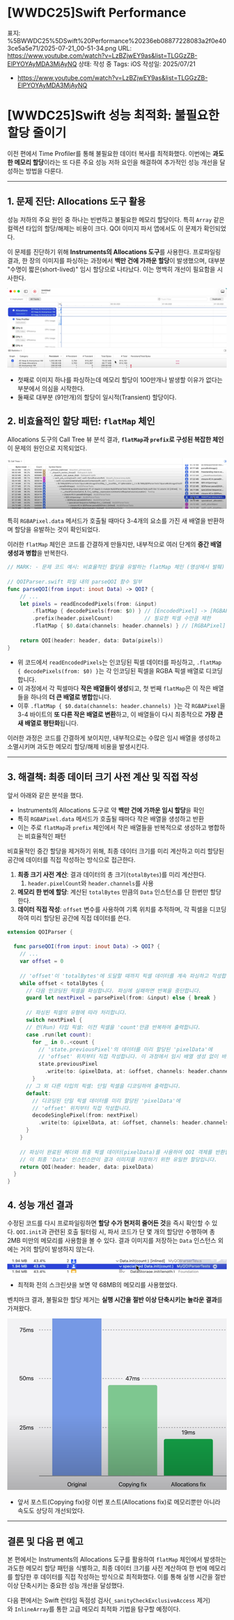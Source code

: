 # [WWDC25]Swift Performance

표지: %5BWWDC25%5DSwift%20Performance%20236eb08877228083a2f0e403ce5a5e71/2025-07-21_00-51-34.png
URL: https://www.youtube.com/watch?v=LzBZjwEY9as&list=TLGGzZB-ElPYOYAyMDA3MjAyNQ
상태: 작성 중
Tags: iOS
작성일: 2025/07/21

- https://www.youtube.com/watch?v=LzBZjwEY9as&list=TLGGzZB-ElPYOYAyMDA3MjAyNQ

# **[WWDC25]Swift 성능 최적화: 불필요한 할당 줄이기**

이전 편에서 Time Profiler를 통해 불필요한 데이터 복사를 최적화했다. 이번에는 **과도한 메모리 할당**이라는 또 다른 주요 성능 저하 요인을 해결하여 추가적인 성능 개선을 달성하는 방법을 다룬다.

---

## 1. 문제 진단: Allocations 도구 활용

성능 저하의 주요 원인 중 하나는 빈번하고 불필요한 메모리 할당이다. 특히 `Array` 같은 컬렉션 타입의 할당/해제는 비용이 크다. QOI 이미지 파서 앱에서도 이 문제가 확인되었다.

이 문제를 진단하기 위해 **Instruments의 Allocations 도구**를 사용한다. 프로파일링 결과, 한 장의 이미지를 파싱하는 과정에서 **백만 건에 가까운 할당**이 발생했으며, 대부분 "수명이 짧은(short-lived)" 임시 할당으로 나타났다. 이는 명백히 개선이 필요함을 시사한다.

![image.png](%5BWWDC25%5DSwift%20Performance%20236eb08877228083a2f0e403ce5a5e71/image.png)

- 첫째로 이미지 하나를 파싱하는데 메모리 할당이 100만개나 발생할 이유가 없다는 부분에서 의심을 시작한다.
- 둘째로 대부분 (91만개)의 할당이 일시적(Transient)  할당이다.

## 2. 비효율적인 할당 패턴: `flatMap` 체인

Allocations 도구의 Call Tree 뷰 분석 결과, **`flatMap`과 `prefix`로 구성된 복잡한 체인**이 문제의 원인으로 지목되었다. 

![image.png](%5BWWDC25%5DSwift%20Performance%20236eb08877228083a2f0e403ce5a5e71/image%201.png)

특히 `RGBAPixel.data` 메서드가 호출될 때마다 3-4개의 요소를 가진 새 배열을 반환하며 할당을 유발하는 것이 확인되었다.

이러한 `flatMap` 체인은 코드를 간결하게 만들지만, 내부적으로 여러 단계의 **중간 배열 생성과 병합**을 반복한다.

```swift
// MARK: - 문제 코드 예시: 비효율적인 할당을 유발하는 flatMap 체인 (영상에서 발췌)

// QOIParser.swift 파일 내의 parseQOI 함수 일부
func parseQOI(from input: inout Data) -> QOI? {
    // ...
    let pixels = readEncodedPixels(from: &input)
        .flatMap { decodePixels(from: $0) } // [EncodedPixel] -> [RGBAPixel]
        .prefix(header.pixelCount)          // 필요한 픽셀 수만큼 제한
        .flatMap { $0.data(channels: header.channels) } // [RGBAPixel] -> [UInt8] (픽셀 데이터)

    return QOI(header: header, data: Data(pixels))
}
```

- 위 코드에서 `readEncodedPixels`는 인코딩된 픽셀 데이터를 파싱하고, `.flatMap { decodePixels(from: $0) }`는 각 인코딩된 픽셀을 RGBA 픽셀 배열로 디코딩합니다.
- 이 과정에서 각 픽셀마다 **작은 배열들이 생성**되고, 첫 번째 `flatMap`은 이 작은 배열들을 하나의 **더 큰 배열로 병합**합니다.
- 이후 `.flatMap { $0.data(channels: header.channels) }`는 각 `RGBAPixel`을 3-4 바이트의 **또 다른 작은 배열로 변환**하고, 이 배열들이 다시 최종적으로 **가장 큰 새 배열로 평탄화**됩니다.

이러한 과정은 코드를 간결하게 보이지만, 내부적으로는 수많은 임시 배열을 생성하고 소멸시키며 과도한 메모리 할당/해제 비용을 발생시킨다.

---

## 3. 해결책: 최종 데이터 크기 사전 계산 및 직접 작성

앞서 아래와 같은 분석을 했다.

- Instruments의 Allocations 도구로 약 **백만 건에 가까운 임시 할당**을 확인
- 특히 `RGBAPixel.data` 메서드가 호출될 때마다 작은 배열을 생성하고 반환
- 이는 주로 `flatMap`과 `prefix` 체인에서 작은 배열들을 반복적으로 생성하고 병합하는 비효율적인 패턴

비효율적인 중간 할당을 제거하기 위해, 최종 데이터 크기를 미리 계산하고 미리 할당된 공간에 데이터를 직접 작성하는 방식으로 접근한다.

1. **최종 크기 사전 계산**: 결과 데이터의 총 크기(`totalBytes`)를 미리 계산한다.
    1. `header.pixelCount`와 `header.channels`를 사용
2. **메모리 한 번에 할당**: 계산된 `totalBytes` 만큼의 `Data` 인스턴스를 단 한번만 할당한다.
3. **데이터 직접 작성**: `offset` 변수를 사용하여 기록 위치를 추적하며, 각 픽셀을 디코딩하여 미리 할당된 공간에 직접 데이터를 쓴다.

```swift
extension QOIParser {
  
  func parseQOI(from input: inout Data) -> QOI? {
    // ...
    var offset = 0
    
    // 'offset'이 'totalBytes'에 도달할 때까지 픽셀 데이터를 계속 파싱하고 작성합니다.
    while offset < totalBytes {
      // 다음 인코딩된 픽셀을 파싱합니다. 파싱에 실패하면 반복을 중단합니다.
      guard let nextPixel = parsePixel(from: &input) else { break }
      
      // 파싱된 픽셀의 유형에 따라 처리합니다.
      switch nextPixel {
      // 런(Run) 타입 픽셀: 이전 픽셀을 'count'만큼 반복하여 출력합니다.
      case .run(let count):
        for _ in 0..<count {
          // 'state.previousPixel'의 데이터를 미리 할당된 'pixelData'에
          // 'offset' 위치부터 직접 작성합니다. 이 과정에서 임시 배열 생성 없이 바로 메모리에 씁니다.
          state.previousPixel
            .write(to: &pixelData, at: &offset, channels: header.channels)
        }
      // 그 외 다른 타입의 픽셀: 단일 픽셀을 디코딩하여 출력합니다.
      default:
        // 디코딩된 단일 픽셀 데이터를 미리 할당된 'pixelData'에
        // 'offset' 위치부터 직접 작성합니다.
        decodeSinglePixel(from: nextPixel)
          .write(to: &pixelData, at: &offset, channels: header.channels)
      }
    }
    
    // 파싱이 완료된 헤더와 최종 픽셀 데이터(pixelData)를 사용하여 QOI 객체를 반환합니다.
    // 이 최종 'Data' 인스턴스만이 결과 이미지를 저장하기 위한 유일한 할당입니다.
    return QOI(header: header, data: pixelData)
  }
}

```

## 4. 성능 개선 결과

수정된 코드를 다시 프로파일링하면 **할당 수가 현저히 줄어든 것**을 즉시 확인할 수 있다. `QOI.init`과 관련된 호출 필터링 시, 파서 코드가 단 몇 개의 할당만 수행하며 총 2MB 미만의 메모리를 사용함을 볼 수 있다. 결과 이미지를 저장하는 `Data` 인스턴스 외에는 거의 할당이 발생하지 않는다.

![image.png](%5BWWDC25%5DSwift%20Performance%20236eb08877228083a2f0e403ce5a5e71/image%202.png)

- 최적화 전의 스크린샷을 보면 약 68MB의 메모리를 사용했었다.

벤치마크 결과, 불필요한 할당 제거는 **실행 시간을 절반 이상 단축시키는 놀라운 결과**를 가져왔다.

![image.png](%5BWWDC25%5DSwift%20Performance%20236eb08877228083a2f0e403ce5a5e71/image%203.png)

- 앞서 포스트(Copying fix)랑 이번 포스트(Allocations fix)로 메모리뿐만 아니라 속도도 상당히 개선되었다.

---

## 결론 및 다음 편 예고

본 편에서는 Instruments의 Allocations 도구를 활용하여 `flatMap` 체인에서 발생하는 과도한 메모리 할당 패턴을 식별하고, 최종 데이터 크기를 사전 계산하여 한 번에 메모리를 할당한 후 데이터를 직접 작성하는 방식으로 최적화했다. 이를 통해 실행 시간을 절반 이상 단축시키는 중요한 성능 개선을 달성했다.

다음 편에서는 Swift 런타임 독점성 검사(`_sanityCheckExclusiveAccess` 제거)와 `InlineArray`를 통한 고급 메모리 최적화 기법을 탐구할 예정이다.